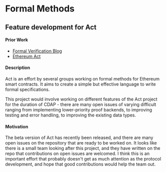 # Formal Methods

## Feature development for Act
#### Prior Work
- [Formal Verification Blog](https://fv.ethereum.org/)
- [Ethereum Act](https://github.com/ethereum/act)

#### Description
Act is an effort by several groups working on formal methods for Ethereum smart contracts. It aims to create a simple but effective language to write formal specifications.

This project would involve working on different features of the Act project for the duration of CDAP - there are many open issues of varying difficult ranging from implementing lower-priority proof backends, to improving testing and error handling, to improving the existing data types.


#### Motivation
The beta version of Act has recently been released, and there are many open issues on the repository that are ready to be worked on. It looks like there is a small team looking after this project, and they have written on the repo that contributions on open issues are welcomed. I think this is an important effort that probably doesn't get as much attention as the protocol development, and hope that good contributions would help the team out.
